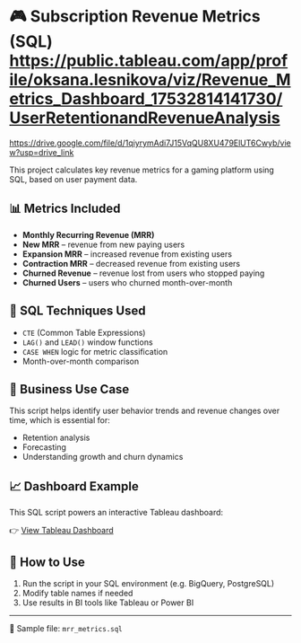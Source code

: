 # 🎮 Subscription Revenue Metrics (SQL)   https://public.tableau.com/app/profile/oksana.lesnikova/viz/Revenue_Metrics_Dashboard_17532814141730/UserRetentionandRevenueAnalysis
https://drive.google.com/file/d/1qiyrymAdi7J15VqQU8XU479ElUT6Cwyb/view?usp=drive_link

This project calculates key revenue metrics for a gaming platform using SQL, based on user payment data.

## 📊 Metrics Included

- **Monthly Recurring Revenue (MRR)**
- **New MRR** – revenue from new paying users
- **Expansion MRR** – increased revenue from existing users
- **Contraction MRR** – decreased revenue from existing users
- **Churned Revenue** – revenue lost from users who stopped paying
- **Churned Users** – users who churned month-over-month

## 🧠 SQL Techniques Used

- `CTE` (Common Table Expressions)
- `LAG()` and `LEAD()` window functions
- `CASE WHEN` logic for metric classification
- Month-over-month comparison

## 📌 Business Use Case

This script helps identify user behavior trends and revenue changes over time, which is essential for:
- Retention analysis
- Forecasting
- Understanding growth and churn dynamics

## 📈 Dashboard Example

This SQL script powers an interactive Tableau dashboard:

👉 [View Tableau Dashboard](https://public.tableau.com/app/profile/oksana.lesnikova/viz/Revenue_Metrics_Dashboard_17532814141730/UserRetentionandRevenueAnalysis)

## 🚀 How to Use

1. Run the script in your SQL environment (e.g. BigQuery, PostgreSQL)
2. Modify table names if needed
3. Use results in BI tools like Tableau or Power BI

---

📁 Sample file: `mrr_metrics.sql`
